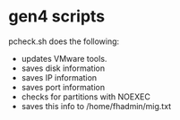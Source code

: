 # gen4 scripts

pcheck.sh does the following:
- updates VMware tools.
- saves disk information
- saves IP information
- saves port information
- checks for partitions with NOEXEC
- saves this info to /home/fhadmin/mig.txt

